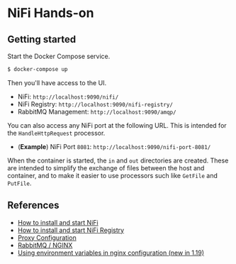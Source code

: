 
# NiFi Hands-on

## Getting started

Start the Docker Compose service.

```bash
$ docker-compose up
```

Then you'll have access to the UI.

- NiFi: `http://localhost:9090/nifi/`
- NiFi Registry: `http://localhost:9090/nifi-registry/`
- RabbitMQ Management: `http://localhost:9090/amqp/`

You can also access any NiFi port at the following URL. This is intended for the `HandleHttpRequest` processor.

- (**Example**) NiFi Port `8081`: `http://localhost:9090/nifi-port-8081/`

When the container is started, the `in` and `out` directories are created. These are intended to simplify the exchange of files between the host and container, and to make it easier to use processors such like `GetFile` and `PutFile`.

## References

- [How to install and start NiFi](https://nifi.apache.org/docs/nifi-docs/html/administration-guide.html#how-to-install-and-start-nifi)
- [How to install and start NiFi Registry](https://nifi.apache.org/docs/nifi-registry-docs/html/administration-guide.html#how-to-install-and-start-nifi-registry)
- [Proxy Configuration](https://docs.cloudera.com/HDPDocuments/HDF3/HDF-3.3.0/nifi-configuration-best-practices/content/proxy_configuration.html)
- [RabbitMQ / NGINX](https://gist.github.com/lukebakken/a6bae4759979b37ad2e87d48b47aa02e)
- [Using environment variables in nginx configuration (new in 1.19)](https://github.com/docker-library/docs/tree/master/nginx#using-environment-variables-in-nginx-configuration)
